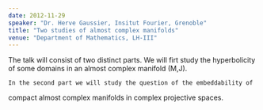 ```yaml
---
date: 2012-11-29
speaker: "Dr. Herve Gaussier, Insitut Fourier, Grenoble"
title: "Two studies of almost complex manifolds"
venue: "Department of Mathematics, LH-III"
---
```

The talk will consist of two distinct parts. We will firt
study the hyperbolicity of some domains in an almost complex manifold
(M,J).

    In the second part we will study the question of the embeddability of
compact almost complex manifolds in complex projective spaces.
